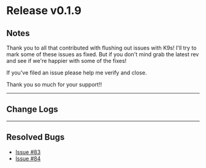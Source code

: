 # Release v0.1.9

## Notes

Thank you to all that contributed with flushing out issues with K9s! I'll try
to mark some of these issues as fixed. But if you don't mind grab the latest
rev and see if we're happier with some of the fixes!

If you've filed an issue please help me verify and close.

Thank you so much for your support!!

---

## Change Logs

---

## Resolved Bugs

* [Issue #83](https://github.com/kswapd/k11s/issues/83)
* [Issue #84](https://github.com/kswapd/k11s/issues/84)
